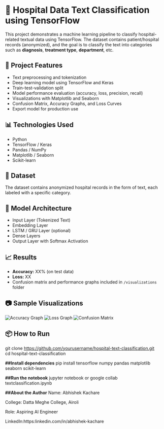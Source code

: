 # 🏥 Hospital Data Text Classification using TensorFlow

This project demonstrates a machine learning pipeline to classify hospital-related textual data using TensorFlow. The dataset contains patient/hospital records (anonymized), and the goal is to classify the text into categories such as **diagnosis**, **treatment type**, **department**, etc.

## 🚀 Project Features

- Text preprocessing and tokenization
- Deep learning model using TensorFlow and Keras
- Train-test-validation split
- Model performance evaluation (accuracy, loss, precision, recall)
- Visualizations with Matplotlib and Seaborn
- Confusion Matrix, Accuracy Graphs, and Loss Curves
- Export model for production use

## 📊 Technologies Used

- Python
- TensorFlow / Keras
- Pandas / NumPy
- Matplotlib / Seaborn
- Scikit-learn

## 📁 Dataset

The dataset contains anonymized hospital records in the form of text, each labeled with a specific category.  

## 🧠 Model Architecture

- Input Layer (Tokenized Text)
- Embedding Layer
- LSTM / GRU Layer (optional)
- Dense Layers
- Output Layer with Softmax Activation

## 📈 Results

- **Accuracy:** XX% (on test data)
- **Loss:** XX
- Confusion matrix and performance graphs included in `/visualizations` folder

## 📷 Sample Visualizations

![Accuracy Graph](images/accuracy.png)
![Loss Graph](images/loss.png)
![Confusion Matrix](images/confusion_matrix.png)

## 📦 How to Run
git clone https://github.com/yourusername/hospital-text-classification.git
cd hospital-text-classification

**##Install dependencies**
pip install tensorflow numpy pandas matplotlib seaborn scikit-learn

**##Run the notebook**
jupyter notebook or google collab textclassification.ipynb

**##About the Author**
Name: Abhishek Kachare

College: Datta Meghe College, Airoli

Role: Aspiring AI Engineer

LinkedIn:https:linkedin.com/in/abhishek-kachare
